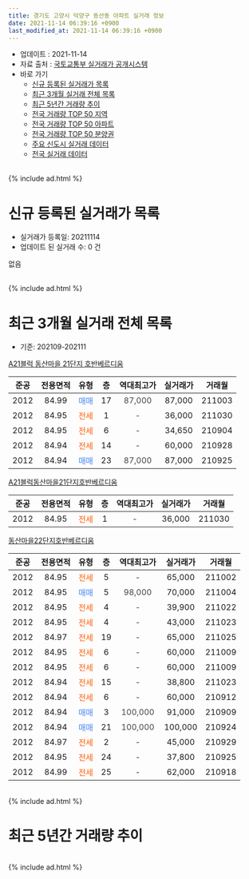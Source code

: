 ```yaml
---
title: 경기도 고양시 덕양구 동산동 아파트 실거래 정보
date: 2021-11-14 06:39:16 +0900
last_modified_at: 2021-11-14 06:39:16 +0900
---
```


* 업데이트 : 2021-11-14
* 자료 출처 : [국토교통부 실거래가 공개시스템](http://rt.molit.go.kr)
* 바로 가기
    * [신규 등록된 실거래가 목록](#신규-등록된-실거래가-목록)
    * [최근 3개월 실거래 전체 목록](#최근-3개월-실거래-전체-목록)
    * [최근 5년간 거래량 추이](#최근-5년간-거래량-추이)
    * [전국 거래량 TOP 50 지역](https://inasie.github.io/apt-trade-info/최근-3개월-전국에서-가장-거래가-많이-발생한-지역)
    * [전국 거래량 TOP 50 아파트](https://inasie.github.io/apt-trade-info/최근-3개월-전국에서-가장-거래가-많이-발생한-아파트)
    * [전국 거래량 TOP 50 분양권](https://inasie.github.io/apt-trade-info/최근-3개월-전국에서-가장-거래가-많이-발생한-분양권)
    * [주요 신도시 실거래 데이터](https://inasie.github.io/apt-trade-info/주요-신도시)
    * [전국 실거래 데이터](https://inasie.github.io/apt-trade-info/전국)
<br>
{% include ad.html %}
<br>

# 신규 등록된 실거래가 목록
* 실거래가 등록일: 20211114
* 업데이트 된 실거래 수: 0 건

없음

<br>
{% include ad.html %}
<br>

# 최근 3개월 실거래 전체 목록
* 기준: 202109-202111


[A21블럭 동산마을 21단지 호반베르디움](https://search.naver.com/search.naver?query=%EA%B2%BD%EA%B8%B0%EB%8F%84+%EA%B3%A0%EC%96%91%EC%8B%9C+%EB%8D%95%EC%96%91%EA%B5%AC+%EB%8F%99%EC%82%B0%EB%8F%99+A21%EB%B8%94%EB%9F%AD+%EB%8F%99%EC%82%B0%EB%A7%88%EC%9D%84+21%EB%8B%A8%EC%A7%80+%ED%98%B8%EB%B0%98%EB%B2%A0%EB%A5%B4%EB%94%94%EC%9B%80)

|준공|전용면적|유형|층|역대최고가|실거래가|거래월|
|:---:|:---:|:---:|:---:|:---:|:---:|:---:|
|2012|84.99|<span style="color:#4285f3">매매</span>|17|<span style="color:#444444">87,000</span>|87,000|211003|
|2012|84.95|<span style="color:#ff5a00">전세</span>|1|<span style="color:#444444">-</span>|36,000|211030|
|2012|84.95|<span style="color:#ff5a00">전세</span>|6|<span style="color:#444444">-</span>|34,650|210904|
|2012|84.94|<span style="color:#ff5a00">전세</span>|14|<span style="color:#444444">-</span>|60,000|210928|
|2012|84.94|<span style="color:#4285f3">매매</span>|23|<span style="color:#444444">87,000</span>|87,000|210925|

[A21블럭동산마을21단지호반베르디움](https://search.naver.com/search.naver?query=%EA%B2%BD%EA%B8%B0%EB%8F%84+%EA%B3%A0%EC%96%91%EC%8B%9C+%EB%8D%95%EC%96%91%EA%B5%AC+%EB%8F%99%EC%82%B0%EB%8F%99+A21%EB%B8%94%EB%9F%AD%EB%8F%99%EC%82%B0%EB%A7%88%EC%9D%8421%EB%8B%A8%EC%A7%80%ED%98%B8%EB%B0%98%EB%B2%A0%EB%A5%B4%EB%94%94%EC%9B%80)

|준공|전용면적|유형|층|역대최고가|실거래가|거래월|
|:---:|:---:|:---:|:---:|:---:|:---:|:---:|
|2012|84.95|<span style="color:#ff5a00">전세</span>|1|<span style="color:#444444">-</span>|36,000|211030|

[동산마을22단지호반베르디움](https://search.naver.com/search.naver?query=%EA%B2%BD%EA%B8%B0%EB%8F%84+%EA%B3%A0%EC%96%91%EC%8B%9C+%EB%8D%95%EC%96%91%EA%B5%AC+%EB%8F%99%EC%82%B0%EB%8F%99+%EB%8F%99%EC%82%B0%EB%A7%88%EC%9D%8422%EB%8B%A8%EC%A7%80%ED%98%B8%EB%B0%98%EB%B2%A0%EB%A5%B4%EB%94%94%EC%9B%80)

|준공|전용면적|유형|층|역대최고가|실거래가|거래월|
|:---:|:---:|:---:|:---:|:---:|:---:|:---:|
|2012|84.95|<span style="color:#ff5a00">전세</span>|5|<span style="color:#444444">-</span>|65,000|211002|
|2012|84.95|<span style="color:#4285f3">매매</span>|5|<span style="color:#444444">98,000</span>|70,000|211004|
|2012|84.95|<span style="color:#ff5a00">전세</span>|4|<span style="color:#444444">-</span>|39,900|211022|
|2012|84.95|<span style="color:#ff5a00">전세</span>|4|<span style="color:#444444">-</span>|43,000|211023|
|2012|84.97|<span style="color:#ff5a00">전세</span>|19|<span style="color:#444444">-</span>|65,000|211025|
|2012|84.95|<span style="color:#ff5a00">전세</span>|6|<span style="color:#444444">-</span>|60,000|211009|
|2012|84.95|<span style="color:#ff5a00">전세</span>|6|<span style="color:#444444">-</span>|60,000|211009|
|2012|84.94|<span style="color:#ff5a00">전세</span>|15|<span style="color:#444444">-</span>|38,800|211023|
|2012|84.94|<span style="color:#ff5a00">전세</span>|6|<span style="color:#444444">-</span>|60,000|210912|
|2012|84.94|<span style="color:#4285f3">매매</span>|3|<span style="color:#444444">100,000</span>|91,000|210909|
|2012|84.94|<span style="color:#4285f3">매매</span>|21|<span style="color:#444444">100,000</span>|100,000|210924|
|2012|84.97|<span style="color:#ff5a00">전세</span>|2|<span style="color:#444444">-</span>|45,000|210929|
|2012|84.95|<span style="color:#ff5a00">전세</span>|24|<span style="color:#444444">-</span>|37,800|210925|
|2012|84.99|<span style="color:#ff5a00">전세</span>|25|<span style="color:#444444">-</span>|62,000|210918|


<br>
{% include ad.html %}
<br>

# 최근 5년간 거래량 추이


<div style="width:100%;">
    <canvas id="deal_progress" height="200"></canvas>
</div>

<script>
new Chart(document.getElementById("deal_progress"), {
    type: 'line',
    data: {
        labels: ['201611','201612','201701','201702','201703','201704','201705','201706','201707','201708','201709','201710','201711','201712','201801','201802','201803','201804','201805','201806','201807','201808','201809','201810','201811','201812','201901','201902','201903','201904','201905','201906','201907','201908','201909','201910','201911','201912','202001','202002','202003','202004','202005','202006','202007','202008','202009','202010','202011','202012','202101','202102','202103','202104','202105','202106','202107','202108','202109','202110','202111'],
        datasets: [{
            label: '매매',
            pointRadius: 1,
            data: [2, 1, 1, 2, 0, 5, 6, 2, 5, 3, 3, 3, 2, 4, 2, 3, 8, 5, 6, 11, 8, 55, 42, 12, 9, 1, 4, 4, 0, 1, 5, 3, 7, 14, 11, 13, 30, 27, 41, 21, 3, 5, 4, 19, 19, 7, 7, 6, 16, 12, 5, 4, 2, 6, 2, 7, 4, 7, 3, 2, 0],
            borderColor: "rgba(255, 201, 14, 1)",
            backgroundColor: "rgba(255, 201, 14, 0.5)",
            fill: false,
            lineTension: 0
        },{
            label: '전월세',
            pointRadius: 1,
            data: [24, 16, 16, 19, 11, 8, 4, 9, 13, 10, 15, 13, 12, 17, 8, 6, 15, 9, 10, 8, 7, 18, 14, 13, 7, 9, 13, 10, 12, 7, 9, 2, 7, 13, 10, 14, 17, 12, 10, 12, 10, 4, 14, 10, 9, 8, 11, 12, 10, 12, 12, 8, 15, 14, 8, 9, 5, 10, 6, 9, 0],
            borderColor: "rgba(0, 141, 185, 1)",
            backgroundColor: "rgba(0, 141, 185, 0.5)",
            fill: false,
            lineTension: 0
        }
        ]
    },
    options: {
        responsive: true,
        title: {
            display: false
        },
        tooltips: {
            mode: 'index',
            intersect: false
        },
        hover: {
            mode: 'nearest',
            intersect: true
        },
        scales: {
            xAxes: [{
                display: true,
                scaleLabel: {
                    display: true,
                    labelString: '년/월'
                }
            }],
            yAxes: [{
                display: true,
                ticks: {
                    suggestedMin: 0,
                },
                scaleLabel: {
                    display: true,
                    labelString: '실거래 수'
                }
            }]
        }
    }
});

</script>


<br>
{% include ad.html %}
<br>

